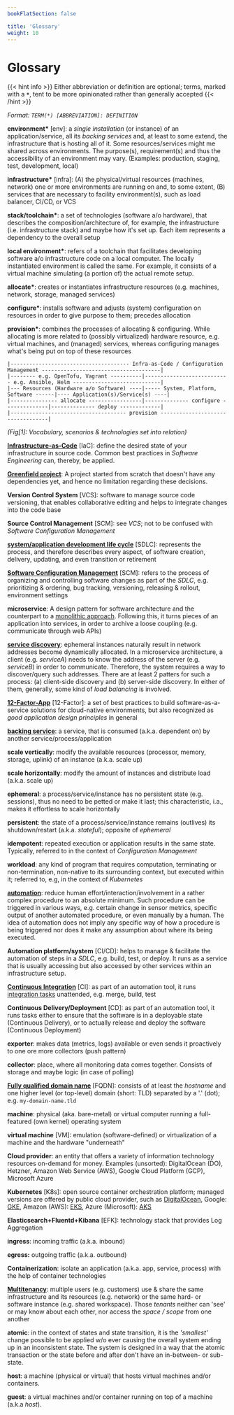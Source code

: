 ```yaml
---
bookFlatSection: false

title: 'Glossary'
weight: 10
---
```



Glossary
========

{{< hint info >}}
Either abbreviation or definition are optional; terms, marked with a __`*`__, tent to be more opinionated rather
than generally accepted
{{< /hint >}}

*Format: `TERM(*) [ABBREVIATION]: DEFINITION`*

__environment*__ [env]: a *single installation* (or instance) of an application/service, all its *backing services*
    and, at least to some extend, the infrastructure that is hosting all of it. Some resources/services might me shared
    across environments. The purpose(s), requirement(s) and thus the accessibility of an environment may vary.
    (Examples: production, staging, test, development, local) 

__infrastructure*__ [infra]: (A) the physical/virtual resources (machines, network) one or more environments are running
    on and, to some extent, (B) services that are necessary to facility environment(s), such as load balancer, CI/CD, or
    VCS

__stack/toolchain*__: a set of technologies (software a/o hardware), that describes the composition/architecture of, for
    example, the infrastructure (i.e. infrastructure stack) and maybe how it's set up. Each item represents a dependency
    to the overall setup

__local environment*__: refers of a toolchain that facilitates developing software a/o infrastructure code on a local
    computer. The locally instantiated environment is called the same. For example, it consists of a virtual machine
    simulating (a portion of) the actual remote setup.

__allocate*__: creates or instantiates infrastructure resources (e.g. machines, network, storage, managed services)

__configure*__: installs software and adjusts (system) configuration on resources in order to give purpose to them;
    precedes allocation

__provision*__: combines the processes of allocating & configuring. While allocating is more related to (possibly
    virtualized) hardware resource, e.g. virtual machines, and (managed) services, whereas configuring manages what's
    being put on top of these resources

```
|-------------------------------------- Infra-as-Code / Configuration Management --------------------------------------|
|-------- e.g. OpenTofu, Vagrant ----------|--------------------------- e.g. Ansible, Helm ----------------------------|
|--- Resources (Hardware a/o Software) ----|----- System, Platform, Software ------|---- Application(s)/Service(s) ----|
|--------------- allocate -----------------|-------------- configure --------------|-------------- deploy -------------|
|------------------------------------- provision ----------------------------------|
```
*(Fig[1]: Vocabulary, scenarios & technologies set into relation)*

[__Infrastructure-as-Code__](https://en.wikipedia.org/wiki/Infrastructure_as_code) [IaC]: define the desired state of
    your infrastructure in source code. Common best practices in *Software Engineering* can, thereby, be applied.

[__Greenfield project__](https://en.wikipedia.org/wiki/Greenfield_project): A project started from scratch that doesn't
    have any dependencies yet, and hence no limitation regarding these decisions.

__Version Control System__ [VCS]: software to manage source code versioning, that enables collaborative editing and
    helps to integrate changes into the code base 

__Source Control Management__ [SCM]: see *VCS*; not to be confused with *Software Configuration Management*

[__system/application development life cycle__](https://en.wikipedia.org/wiki/Systems_development_life_cycle) [SDLC]:
    represents the process, and therefore describes every aspect, of software creation, delivery, updating, and even
    transition or retirement

[__Software Configuration Management__](https://en.wikipedia.org/wiki/Software_configuration_management) [SCM]: refers
    to the process of organizing and controlling software changes as part of the *SDLC*, e.g. prioritizing & ordering, 
    bug tracking, versioning, releasing & rollout, environment settings

__microservice__: A design pattern for software architecture and the counterpart to a 
    [monolithic approach](https://en.wikipedia.org/wiki/Monolithic_application). Following this, it turns pieces of an
    application into services, in order to archive a loose coupling (e.g. communicate through web APIs) 

__[service discovery](https://www.nginx.com/blog/service-discovery-in-a-microservices-architecture/)__: ephemeral
    instances naturally result in network addresses become dynamically allocated. In a microservice architecture, a
    client (e.g. *serviceA*) needs to know the address of the server (e.g. *serviceB*) in order to communicate.
    Therefore, the system requires a way to discover/query such addresses. There are at least 2 patters for such a
    process: (a) client-side discovery and (b) server-side discovery. In either of them, generally, some kind of
    *load balancing* is involved.

[__12-Factor-App__](https://12factor.net) [12-Factor]: a set of best practices to build software-as-a-service solutions
    for cloud-native environments, but also recognized as *good application design principles* in general

[__backing service__](https://12factor.net/backing-services): a service, that is consumed (a.k.a. dependent on) by
    another service/process/application

__scale vertically__: modify the available resources (processor, memory, storage, uplink) of an instance (a.k.a. scale up)

__scale horizontally__: modify the amount of instances and distribute load (a.k.a. scale up)

__ephemeral__: a process/service/instance has no persistent state (e.g. sessions), thus no need to be petted or make it
    last; this characteristic, i.a., makes it effortless to scale horizontally

__persistent__: the state of a process/service/instance remains (outlives) its shutdown/restart (a.k.a. *stateful*);
    opposite of *ephemeral*

__idempotent__: repeated execution or application results in the same state. Typically, referred to in the context of 
    *Configuration Management*

__workload__: any kind of program that requires computation, terminating or non-termination, non-native to its
     surrounding context, but executed within it; referred to, e.g, in the context of *Kubernetes*

[__automation__](https://en.wikipedia.org/wiki/Automation): reduce human effort/interaction/involvement in a rather
    complex procedure to an absolute minimum. Such procedure can be triggered in various ways, e.g. certain change in
    sensor metrics, specific output of another automated procedure, or even manually by a human. The idea of
    automation does not imply any specific way of how a procedure is being triggered nor does it make any assumption
    about where its being executed.   

__Automation platform/system__ [CI/CD]: helps to manage & facilitate the automation of steps in a *SDLC*, e.g. build,
    test, or deploy. It runs as a service that is usually accessing but also accessed by other services within an
    infrastructure setup.   

[__Continuous Integration__](https://en.wikipedia.org/wiki/Continuous_integration) [CI]: as part of an automation tool,
    it runs [integration tasks](https://en.wikipedia.org/wiki/Systems_integrator) unattended, e.g. merge, build, test  

__Continuous Delivery/Deployment__ [CD]: as part of an automation tool, it runs tasks either to ensure that the software
    is in a deployable state (Continuous Delivery), or to actually release and deploy the software (Continuous Deployment) 

__exporter__: makes data (metrics, logs) available or even sends it proactively to one ore more collectors (push pattern)

__collector__: place, where all monitoring data comes together. Consists of storage and maybe logic (in case of polling)

[__Fully qualified domain name__](https://en.wikipedia.org/wiki/Fully_qualified_domain_name) [FQDN]: consists of at least
    the *hostname* and one higher level (or top-level) domain (short: TLD) separated by a '.' (dot);
    e.g. `my-domain-name.tld`

__machine__: physical (aka. bare-metal) or virtual computer running a full-featured (own kernel) operating system

__virtual machine__ [VM]: emulation (software-defined) or virtualization of a machine and the hardware "underneath" 

__Cloud provider__: an entity that offers a variety of information technology resources on-demand for money. Examples
     (unsorted): DigitalOcean (DO), Hetzner, Amazon Web Service (AWS), Google Cloud Platform (GCP), Microsoft Azure

__Kubernetes__ [K8s]: open source container orchestration platform; managed versions are offered by public cloud provider,
    such as [DigitalOcean](https://www.digitalocean.com/products/kubernetes/), Google: [GKE](https://cloud.google.com/kubernetes-engine/),
    Amazon (AWS): [EKS](https://aws.amazon.com/eks/), Azure (Microsoft): [AKS](https://azure.microsoft.com/en-us/services/kubernetes-service/)

__Elasticsearch+Fluentd+Kibana__ [EFK]: technology stack that provides Log Aggregation

__ingress__: incoming traffic (a.k.a. inbound)

__egress:__ outgoing traffic (a.k.a. outbound)

__Containerization__: isolate an application (a.k.a. app, service, process) with the help of container technologies

__[Multitenancy](https://en.wikipedia.org/wiki/Multitenancy)__: multiple users (e.g. customers) use & share the same
    infrastructure and its resources (e.g. network) or the same hard- or software instance (e.g. shared workspace).
    Those *tenants* neither can 'see' or may know about each other, nor access the *space / scope* from one another

__atomic__: in the context of states and state transition, it is the *'smallest'* change possible to be applied w/o
    ever causing the overall system ending up in an inconsistent state. The system is designed in a way that the atomic
    transaction or the state before and after don't have an in-between- or sub-state.

__host__: a machine (physical or virtual) that hosts virtual machines and/or containers. 

__guest__: a virtual machines and/or container running on top of a machine (a.k.a *host*).
